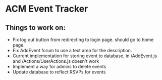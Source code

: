 # ACM Event Tracker

## Things to work on:
* Fix log out button from redirecting to login page. should go to home page.
* Fix AddEvent forum to use a text area for the description.
* Current implementation for storing event to database, in /AddEvent.js and /Actions/UserActions.js doesn't work 
* Implement a way for admins to delete events
* Update database to reflect RSVPs for events
